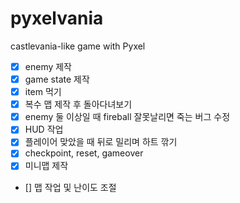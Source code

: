 # pyxelvania
castlevania-like game with Pyxel

- [x] enemy 제작
- [x] game state 제작
- [x] item 먹기
- [x] 복수 맵 제작 후 돌아다녀보기
- [x] enemy 둘 이상일 때 fireball 잘못날리면 죽는 버그 수정
- [x] HUD 작업
- [x] 플레이어 맞았을 때 뒤로 밀리며 하트 깎기
- [x] checkpoint, reset, gameover
- [x] 미니맵 제작
- [] 맵 작업 및 난이도 조절
